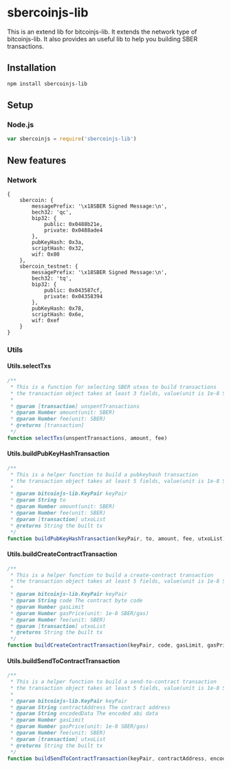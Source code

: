 # sbercoinjs-lib
This is an extend lib for bitcoinjs-lib.
It extends the network type of bitcoinjs-lib.
It also provides an useful lib to help you building SBER transactions.

## Installation
``` bash
npm install sbercoinjs-lib
```

## Setup
### Node.js
``` javascript
var sbercoinjs = require('sbercoinjs-lib')
```

## New features
### Network
```
{
    sbercoin: {
        messagePrefix: '\x18SBER Signed Message:\n',
        bech32: 'qc',
        bip32: {
            public: 0x0488b21e,
            private: 0x0488ade4
        },
        pubKeyHash: 0x3a,
        scriptHash: 0x32,
        wif: 0x80
    },
    sbercoin_testnet: {
        messagePrefix: '\x18SBER Signed Message:\n',
        bech32: 'tq',
        bip32: {
            public: 0x043587cf,
            private: 0x04358394
        },
        pubKeyHash: 0x78,
        scriptHash: 0x6e,
        wif: 0xef
    }
}

```

### Utils
#### Utils.selectTxs
```javascript
/**
 * This is a function for selecting SBER utxos to build transactions
 * the transaction object takes at least 3 fields, value(unit is 1e-8 SBER) , confirmations and isStake
 *
 * @param [transaction] unspentTransactions
 * @param Number amount(unit: SBER)
 * @param Number fee(unit: SBER)
 * @returns [transaction]
 */
function selectTxs(unspentTransactions, amount, fee)
```
#### Utils.buildPubKeyHashTransaction
```javascript
/**
 * This is a helper function to build a pubkeyhash transaction
 * the transaction object takes at least 5 fields, value(unit is 1e-8 SBER), confirmations, isStake, hash and pos
 *
 * @param bitcoinjs-lib.KeyPair keyPair
 * @param String to
 * @param Number amount(unit: SBER)
 * @param Number fee(unit: SBER)
 * @param [transaction] utxoList
 * @returns String the built tx
 */
function buildPubKeyHashTransaction(keyPair, to, amount, fee, utxoList)
```
#### Utils.buildCreateContractTransaction
```javascript
/**
 * This is a helper function to build a create-contract transaction
 * the transaction object takes at least 5 fields, value(unit is 1e-8 SBER), confirmations, isStake, hash and pos
 *
 * @param bitcoinjs-lib.KeyPair keyPair
 * @param String code The contract byte code
 * @param Number gasLimit
 * @param Number gasPrice(unit: 1e-8 SBER/gas)
 * @param Number fee(unit: SBER)
 * @param [transaction] utxoList
 * @returns String the built tx
 */
function buildCreateContractTransaction(keyPair, code, gasLimit, gasPrice, fee, utxoList)
```
#### Utils.buildSendToContractTransaction
```javascript
/**
 * This is a helper function to build a send-to-contract transaction
 * the transaction object takes at least 5 fields, value(unit is 1e-8 SBER), confirmations, isStake, hash and pos
 *
 * @param bitcoinjs-lib.KeyPair keyPair
 * @param String contractAddress The contract address
 * @param String encodedData The encoded abi data
 * @param Number gasLimit
 * @param Number gasPrice(unit: 1e-8 SBER/gas)
 * @param Number fee(unit: SBER)
 * @param [transaction] utxoList
 * @returns String the built tx
 */
function buildSendToContractTransaction(keyPair, contractAddress, encodedData, gasLimit, gasPrice, fee, utxoList)
```
